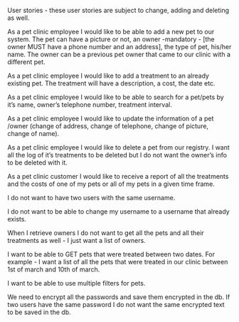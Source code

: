 User stories - these user stories are subject to change, adding and deleting as well.

As a pet clinic employee I would like to be able to add a new pet to our system.
The pet can have a picture or not, an owner -mandatory - [the owner MUST have a phone
number and an address], the type of pet, his/her name.
The owner can be a previous pet owner that came to our clinic with a different pet.

As a pet clinic employee I would like to add a treatment to an already existing pet. The
treatment will have a description, a cost, the date etc.

As a pet clinic employee I would like to be able to search for a pet/pets by it’s name, owner’s
telephone number, treatment interval.

As a pet clinic employee I would like to update the information of a pet /owner (change of
address, change of telephone, change of picture, change of name).

As a pet clinic employee I would like to delete a pet from our registry. I want all the log of
it’s treatments to be deleted but I do not want the owner’s info to be deleted with it.

As a pet clinic customer I would like to receive a report of all the treatments and the costs of one
of my pets or all of my pets in a given time frame.

I do not want to have two users with the same username.

I do not want to be able to change my username to a username that already exists.

When I retrieve owners I do not want to get all the pets and all their treatments as well - I just
want a list of owners.

I want to be able to GET pets that were treated between two dates. For example - I want a list
of all the pets that were treated in our clinic between 1st of march and 10th of march.

I want to be able to use multiple filters for pets.

We need to encrypt all the passwords and save them encrypted in the db.
If two users have the same password I do not want the same encrypted text to be saved in the db.
